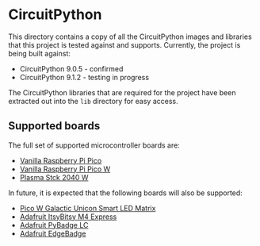 # CircuitPython

This directory contains a copy of all the CircuitPython images and libraries that
this project is tested against and supports. Currently, the project is being built
against:

* CircuitPython 9.0.5 - confirmed
* CircuitPython 9.1.2 - testing in progress

The CircuitPython libraries that are required for the project have been extracted
out into the `lib` directory for easy access.

## Supported boards

The full set of supported microcontroller boards are:

* [Vanilla Raspberry Pi Pico](https://shop.pimoroni.com/products/raspberry-pi-pico?variant=40059364311123)
* [Vanilla Raspberry Pi Pico W](https://shop.pimoroni.com/products/raspberry-pi-pico-w?variant=40059369652307)
* [Plasma Stck 2040 W](https://shop.pimoroni.com/products/plasma-stick-2040-w?variant=40359072301139)

In future, it is expected that the following boards will also be supported:

* [Pico W Galactic Unicon Smart LED Matrix](https://shop.pimoroni.com/products/space-unicorns?variant=40842033561683)
* [Adafruit ItsyBitsy M4 Express](https://shop.pimoroni.com/products/adafruit-itsybitsy-m4-express-featuring-atsamd51?variant=12519303086163)
* [Adafruit PyBadge LC](https://shop.pimoroni.com/products/adafruit-pybadge-lc-makecode-arcade-circuitpython-or-arduino-low-cost-version?variant=30267341111379)
* [Adafruit EdgeBadge](https://shop.pimoroni.com/products/adafruit-edgebadge-tensorflow-lite-for-microcontrollers?variant=31251813400659)
